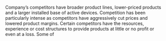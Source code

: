 Company’s  competitors  have  broader  product  lines,  lower-priced  products  and  a  larger  installed  base  of  active  devices.
Competition  has  been  particularly  intense  as  competitors  have  aggressively  cut  prices  and  lowered  product  margins.  Certain
competitors have the resources, experience or cost structures to provide products at little or no profit or even at a loss. Some of